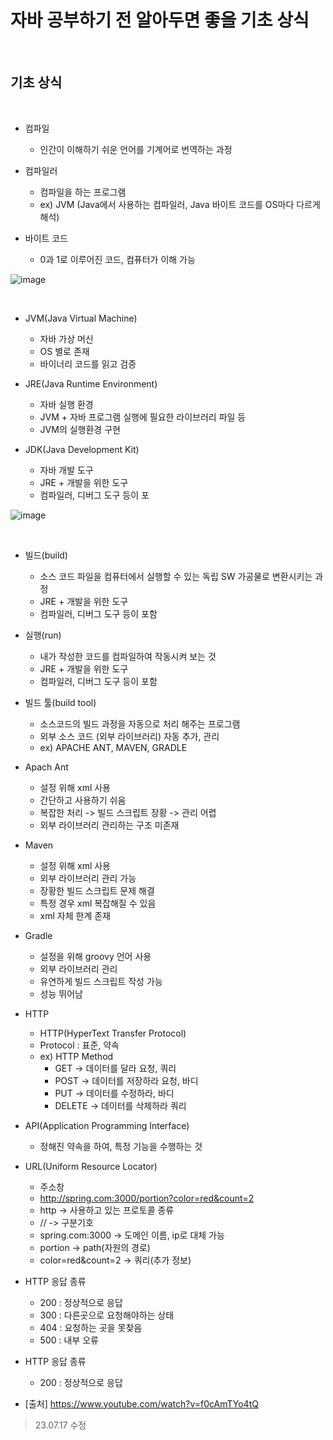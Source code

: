 # 자바 공부하기 전 알아두면 좋을 기초 상식
<br>

## 기초 상식
<br>

* 컴파일
  * 인간이 이해하기 쉬운 언어를 기계어로 번역하는 과정
 
* 컴파일러
  * 컴파일을 하는 프로그램
  * ex) JVM (Java에서 사용하는 컴파일러, Java 바이트 코드를 OS마다 다르게 해석)

* 바이트 코드
  * 0과 1로 이루어진 코드, 컴퓨터가 이해 가능

![image](https://github.com/starbc0720/TIL/assets/57441201/851de2b9-87e8-4d3d-bb89-88886cbeca37)

<br>

* JVM(Java Virtual Machine)
  * 자바 가상 머신 
  * OS 별로 존재
  * 바이너리 코드를 읽고 검증
 
* JRE(Java Runtime Environment)
  * 자바 실행 환경
  * JVM + 자바 프로그램 실행에 필요한 라이브러리 파일 등
  * JVM의 실행환경 구현
 
* JDK(Java Development Kit)
  * 자바 개발 도구
  * JRE + 개발을 위한 도구
  * 컴파일러, 디버그 도구 등이 포

![image](https://github.com/starbc0720/TIL/assets/57441201/892a99f3-a962-4a22-8d34-5ef0f038c1ba)

<br>

* 빌드(build)
  * 소스 코드 파일을 컴퓨터에서 실행할 수 있는 독립 SW 가공물로 변환시키는 과정 
  * JRE + 개발을 위한 도구
  * 컴파일러, 디버그 도구 등이 포함

 
* 실행(run)
  * 내가 작성한 코드를 컴파일하여 작동시켜 보는 것
  * JRE + 개발을 위한 도구
  * 컴파일러, 디버그 도구 등이 포함

 
* 빌드 툴(build tool)
  * 소스코드의 빌드 과정을 자동으로 처리 해주는 프로그램
  * 외부 소스 코드 (외부 라이브러리) 자동 추가, 관리
  * ex) APACHE ANT, MAVEN, GRADLE

 
* Apach Ant
  * 설정 위해 xml 사용
  * 간단하고 사용하기 쉬움
  * 복잡한 처리 -> 빌드 스크립트 장황 -> 관리 어렵
  * 외부 라이브러리 관리하는 구조 미존재


* Maven
  * 설정 위해 xml 사용
  * 외부 라이브러리 관리 가능
  * 장황한 빌드 스크립트 문제 해결
  * 특정 경우 xml 복잡해질 수 있음
  * xml 자체 한계 존재

 
* Gradle
  * 설정을 위해 groovy 언어 사용
  * 외부 라이브러리 관리
  * 유연하게 빌드 스크립트 작성 가능
  * 성능 뛰어남

 
* HTTP
  * HTTP(HyperText Transfer Protocol)
  * Protocol : 표준, 약속
  * ex) HTTP Method
    * GET -> 데이터를 달라 요청, 쿼리 
    * POST -> 데이터를 저장하라 요청, 바디
    * PUT -> 데이터를 수정하라, 바디
    * DELETE -> 데이터를 삭제하라 쿼리 


* API(Application Programming Interface)
  * 정해진 약속을 하여, 특정 기능을 수행하는 것 


* URL(Uniform Resource Locator)
  * 주소창
  * http://spring.com:3000/portion?color=red&count=2
  * http -> 사용하고 있는 프로토콜 종류
  * // -> 구분기호
  * spring.com:3000 -> 도메인 이름, ip로 대체 가능
  * portion -> path(자원의 경로)
  * color=red&count=2 -> 쿼리(추가 정보)


* HTTP 응답 종류
  * 200 : 정상적으로 응답
  * 300 : 다른곳으로 요청해야하는 상태
  * 404 : 요청하는 곳을 못찾음
  * 500 : 내부 오류


* HTTP 응답 종류
  * 200 : 정상적으로 응답

* [출처] https://www.youtube.com/watch?v=f0cAmTYo4tQ




> 23.07.17 수정 
